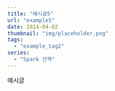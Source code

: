 ```yaml
---
title: "예시글5"
url: "example5"
date: 2014-04-02
thumbnail: "img/placeholder.png"
tags:
  - "example_tag2"
series:
  - "Spark 산책"
---
```


예시글